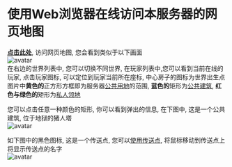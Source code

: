 # 使用Web浏览器在线访问本服务器的网页地图
**[点击此处](https://map.playl.net/)**, 访问网页地图, 您会看到类似于以下画面  
![avatar](https://s4.ax1x.com/2022/02/21/HXEeAA.png)  
在右边的世界列表中, 您可以切换不同世界, 在玩家列表中,您可以看到当前在线的玩家, 点击玩家图标, 可以定位到玩家当前所在座标, 中心房子的图标为世界出生点  
图片中**黄色的**正方形方框即为服务器[公共用地](faq#什么是服务器公共用地?)的范围, **蓝色的**矩形为[公共建筑](faq#什么是服务器公共建筑?), **红色与绿色的**矩形为[私人领地](faq##什么是服务器私人领地?)  
  
您可以点击任意一种颜色的矩形, 你可以看到弹出的信息, 在下图中, 这是一个公共建筑, 位于地狱的猪人塔  
![avatar](https://s4.ax1x.com/2022/02/21/HXVA2V.png)  

如下图中的黑色图标, 这是一个传送点, 您可以[使用传送点](command/tpoint.md), 将鼠标移动到传送点上将显示传送点的名字    
![avatar](https://s4.ax1x.com/2022/02/21/HXMGY4.png)

